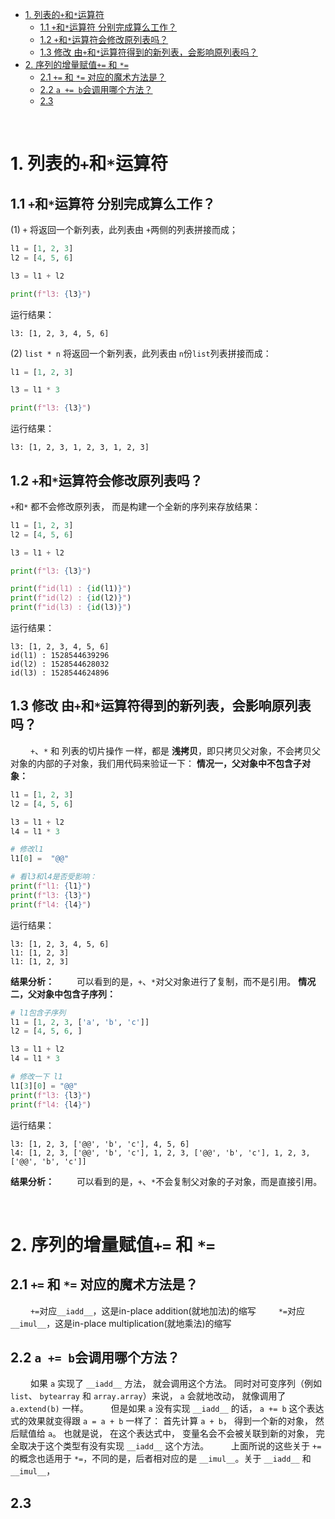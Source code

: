 - [1. 列表的`+`和`*`运算符](#1-列表的和运算符)
  - [1.1 `+`和`*`运算符 分别完成算么工作？](#11-和运算符-分别完成算么工作)
  - [1.2 `+`和`*`运算符会修改原列表吗？](#12-和运算符会修改原列表吗)
  - [1.3 修改 由`+`和`*`运算符得到的新列表，会影响原列表吗？](#13-修改-由和运算符得到的新列表会影响原列表吗)
- [2. 序列的增量赋值`+=` 和 `*=`](#2-序列的增量赋值-和-)
  - [2.1 `+=` 和 `*=` 对应的魔术方法是？](#21--和--对应的魔术方法是)
  - [2.2 `a += b`会调用哪个方法？](#22-a--b会调用哪个方法)
  - [2.3](#23)



&emsp; 
&emsp;  
# 1. 列表的`+`和`*`运算符
## 1.1 `+`和`*`运算符 分别完成算么工作？
(1) `+` 将返回一个新列表，此列表由 `+`两侧的列表拼接而成；
```python
l1 = [1, 2, 3]
l2 = [4, 5, 6]

l3 = l1 + l2

print(f"l3: {l3}")
```
运行结果：
```
l3: [1, 2, 3, 4, 5, 6]
```
(2) `list * n` 将返回一个新列表，此列表由 `n`份`list`列表拼接而成：
```python
l1 = [1, 2, 3]

l3 = l1 * 3

print(f"l3: {l3}")
```
运行结果：
```
l3: [1, 2, 3, 1, 2, 3, 1, 2, 3]
```

## 1.2 `+`和`*`运算符会修改原列表吗？
`+`和`*` 都不会修改原列表， 而是构建一个全新的序列来存放结果：
```python
l1 = [1, 2, 3]
l2 = [4, 5, 6]

l3 = l1 + l2

print(f"l3: {l3}")

print(f"id(l1) : {id(l1)}")
print(f"id(l2) : {id(l2)}")
print(f"id(l3) : {id(l3)}")
```
运行结果：
```
l3: [1, 2, 3, 4, 5, 6]
id(l1) : 1528544639296
id(l2) : 1528544628032
id(l3) : 1528544624896
```

## 1.3 修改 由`+`和`*`运算符得到的新列表，会影响原列表吗？
&emsp;&emsp; `+`、`*` 和 列表的切片操作 一样，都是 **浅拷贝**，即只拷贝父对象，不会拷贝父对象的内部的子对象，我们用代码来验证一下：
**情况一，父对象中不包含子对象：**
```python
l1 = [1, 2, 3]
l2 = [4, 5, 6]

l3 = l1 + l2
l4 = l1 * 3

# 修改l1
l1[0] =  "@@"

# 看l3和l4是否受影响：
print(f"l1: {l1}")
print(f"l3: {l3}")
print(f"l4: {l4}")
```
运行结果：
```
l3: [1, 2, 3, 4, 5, 6]
l1: [1, 2, 3]
l1: [1, 2, 3]
```
**结果分析：**
&emsp;&emsp; 可以看到的是，`+`、`*`对父对象进行了复制，而不是引用。
**情况二，父对象中包含子序列：**
```python
# l1包含子序列
l1 = [1, 2, 3, ['a', 'b', 'c']]
l2 = [4, 5, 6, ]

l3 = l1 + l2
l4 = l1 * 3

# 修改一下 l1
l1[3][0] = "@@"
print(f"l3: {l3}")
print(f"l4: {l4}")
```
运行结果：
```
l3: [1, 2, 3, ['@@', 'b', 'c'], 4, 5, 6]
l4: [1, 2, 3, ['@@', 'b', 'c'], 1, 2, 3, ['@@', 'b', 'c'], 1, 2, 3, ['@@', 'b', 'c']]
```
**结果分析：**
&emsp;&emsp; 可以看到的是，`+`、`*`不会复制父对象的子对象，而是直接引用。





&emsp; 
&emsp;  
# 2. 序列的增量赋值`+=` 和 `*=` 
## 2.1 `+=` 和 `*=` 对应的魔术方法是？
&emsp;&emsp; `+=`对应`__iadd__`，这是in-place addition(就地加法)的缩写
&emsp;&emsp; `*=`对应`__imul__`，这是in-place multiplication(就地乘法)的缩写

## 2.2 `a += b`会调用哪个方法？
&emsp;&emsp; 如果 `a` 实现了 `__iadd__` 方法， 就会调用这个方法。 同时对可变序列（例如 `list`、 `bytearray` 和 `array.array`）来说， `a` 会就地改动， 就像调用了 `a.extend(b)` 一样。 
&emsp;&emsp; 但是如果 `a` 没有实现 `__iadd__` 的话， `a += b` 这个表达式的效果就变得跟 `a = a + b` 一样了： 首先计算 `a + b`， 得到一个新的对象， 然后赋值给 `a`。 也就是说， 在这个表达式中， 变量名会不会被关联到新的对象， 完全取决于这个类型有没有实现 `__iadd__` 这个方法。
&emsp;&emsp; 上面所说的这些关于 `+=` 的概念也适用于 `*=`，不同的是，后者相对应的是 `__imul__`。关于 `__iadd__` 和`__imul__`， 

## 2.3 


